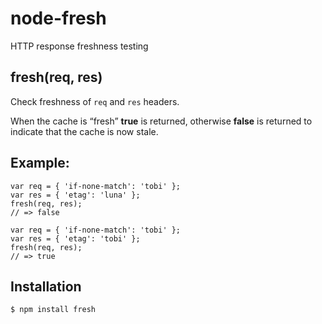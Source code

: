 node-fresh
==========

HTTP response freshness testing

fresh(req, res)
---------------

Check freshness of `req` and `res` headers.

When the cache is “fresh” **true** is returned, otherwise **false** is returned to indicate that the cache is now stale.

Example:
--------

    var req = { 'if-none-match': 'tobi' };
    var res = { 'etag': 'luna' };
    fresh(req, res);
    // => false

    var req = { 'if-none-match': 'tobi' };
    var res = { 'etag': 'tobi' };
    fresh(req, res);
    // => true

Installation
------------

    $ npm install fresh
